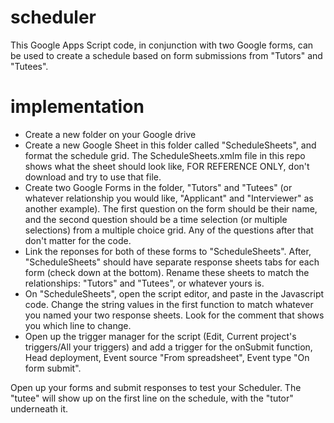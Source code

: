 # scheduler
This Google Apps Script code, in conjunction with two Google forms, can be used to create a schedule based on form submissions from "Tutors" and "Tutees".

# implementation
- Create a new folder on your Google drive
- Create a new Google Sheet in this folder called "ScheduleSheets", and format the schedule grid. The ScheduleSheets.xmlm file in this repo shows what the sheet should look like, FOR REFERENCE ONLY, don't download and try to use that file. 
- Create two Google Forms in the folder, "Tutors" and "Tutees" (or whatever relationship you would like, "Applicant" and "Interviewer" as another example). The first question on the form should be their name, and the second question should be a time selection (or multiple selections) from a multiple choice grid. Any of the questions after that don't matter for the code.
- Link the reponses for both of these forms to "ScheduleSheets". After, "ScheduleSheets" should have separate response sheets tabs for each form (check down at the bottom). Rename these sheets to match the relationships: "Tutors" and "Tutees", or whatever yours is.
- On "ScheduleSheets", open the script editor, and paste in the Javascript code. Change the string values in the first function to match whatever you named your two response sheets. Look for the comment that shows you which line to change. 
- Open up the trigger manager for the script (Edit, Current project's triggers/All your triggers) and add a trigger for the onSubmit function, Head deployment, Event source "From spreadsheet", Event type "On form submit".

Open up your forms and submit responses to test your Scheduler. The "tutee" will show up on the first line on the schedule, with the "tutor" underneath it. 
